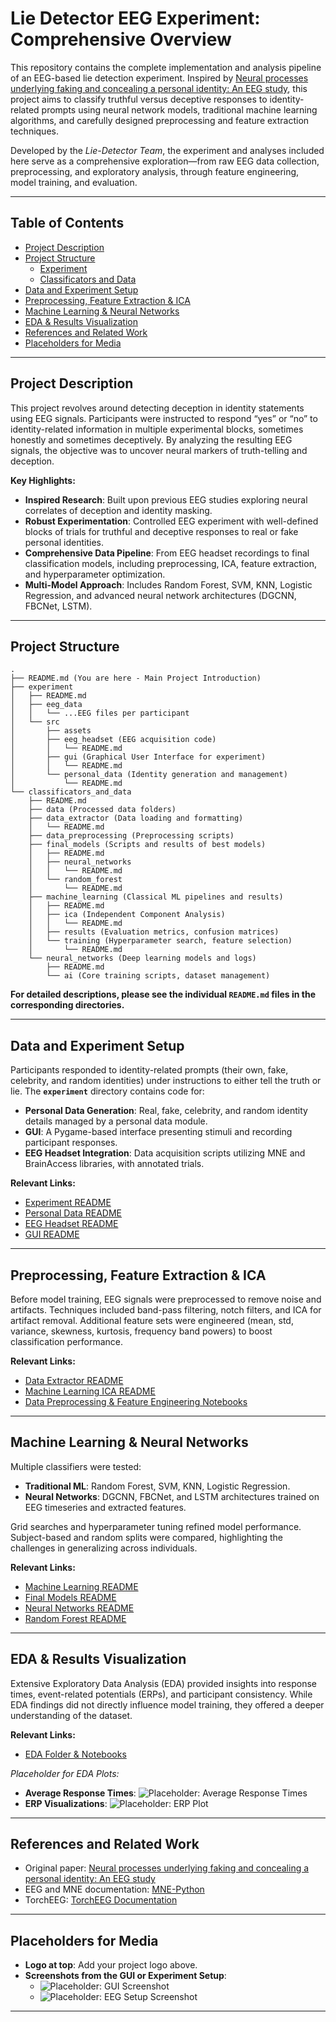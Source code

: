 
# Lie Detector EEG Experiment: Comprehensive Overview

This repository contains the complete implementation and analysis pipeline of an EEG-based lie detection experiment. Inspired by [Neural processes underlying faking and concealing a personal identity: An EEG study](https://www.researchgate.net/publication/368455020_Neural_processes_underlying_faking_and_concealing_a_personal_identity_An_electroencephalogram_study), this project aims to classify truthful versus deceptive responses to identity-related prompts using neural network models, traditional machine learning algorithms, and carefully designed preprocessing and feature extraction techniques.

Developed by the _Lie-Detector Team_, the experiment and analyses included here serve as a comprehensive exploration—from raw EEG data collection, preprocessing, and exploratory analysis, through feature engineering, model training, and evaluation.

---

## Table of Contents

- [Project Description](#project-description)
- [Project Structure](#project-structure)
  - [Experiment](#experiment)
  - [Classificators and Data](#classificators-and-data)
- [Data and Experiment Setup](#data-and-experiment-setup)
- [Preprocessing, Feature Extraction & ICA](#preprocessing-feature-extraction--ica)
- [Machine Learning & Neural Networks](#machine-learning--neural-networks)
- [EDA & Results Visualization](#eda--results-visualization)
- [References and Related Work](#references-and-related-work)
- [Placeholders for Media](#placeholders-for-media)

---

## Project Description

This project revolves around detecting deception in identity statements using EEG signals. Participants were instructed to respond “yes” or “no” to identity-related information in multiple experimental blocks, sometimes honestly and sometimes deceptively. By analyzing the resulting EEG signals, the objective was to uncover neural markers of truth-telling and deception.

**Key Highlights:**

- **Inspired Research**: Built upon previous EEG studies exploring neural correlates of deception and identity masking.
- **Robust Experimentation**: Controlled EEG experiment with well-defined blocks of trials for truthful and deceptive responses to real or fake personal identities.
- **Comprehensive Data Pipeline**: From EEG headset recordings to final classification models, including preprocessing, ICA, feature extraction, and hyperparameter optimization.
- **Multi-Model Approach**: Includes Random Forest, SVM, KNN, Logistic Regression, and advanced neural network architectures (DGCNN, FBCNet, LSTM).

---

## Project Structure

```text
.
├── README.md (You are here - Main Project Introduction)
├── experiment
│   ├── README.md
│   ├── eeg_data
│   │   └── ...EEG files per participant
│   └── src
│       ├── assets
│       ├── eeg_headset (EEG acquisition code)
│       │   └── README.md
│       ├── gui (Graphical User Interface for experiment)
│       │   └── README.md
│       └── personal_data (Identity generation and management)
│           └── README.md
└── classificators_and_data
    ├── README.md
    ├── data (Processed data folders)
    ├── data_extractor (Data loading and formatting)
    │   └── README.md
    ├── data_preprocessing (Preprocessing scripts)
    ├── final_models (Scripts and results of best models)
    │   ├── README.md
    │   ├── neural_networks
    │   │   └── README.md
    │   └── random_forest
    │       └── README.md
    ├── machine_learning (Classical ML pipelines and results)
    │   ├── README.md
    │   ├── ica (Independent Component Analysis)
    │   │   └── README.md
    │   ├── results (Evaluation metrics, confusion matrices)
    │   └── training (Hyperparameter search, feature selection)
    │       └── README.md
    └── neural_networks (Deep learning models and logs)
        ├── README.md
        └── ai (Core training scripts, dataset management)
```

**For detailed descriptions, please see the individual `README.md` files in the corresponding directories.**

---

## Data and Experiment Setup

Participants responded to identity-related prompts (their own, fake, celebrity, and random identities) under instructions to either tell the truth or lie. The **`experiment`** directory contains code for:

- **Personal Data Generation**: Real, fake, celebrity, and random identity details managed by a personal data module.
- **GUI**: A Pygame-based interface presenting stimuli and recording participant responses.
- **EEG Headset Integration**: Data acquisition scripts utilizing MNE and BrainAccess libraries, with annotated trials.

**Relevant Links:**

- [Experiment README](./experiment/README.md)
- [Personal Data README](./experiment/src/personal_data/README.md)
- [EEG Headset README](./experiment/src/eeg_headset/README.md)
- [GUI README](./experiment/src/gui/README.md)

---

## Preprocessing, Feature Extraction & ICA

Before model training, EEG signals were preprocessed to remove noise and artifacts. Techniques included band-pass filtering, notch filters, and ICA for artifact removal. Additional feature sets were engineered (mean, std, variance, skewness, kurtosis, frequency band powers) to boost classification performance.

**Relevant Links:**

- [Data Extractor README](./classificators_and_data/data_extractor/README.md)
- [Machine Learning ICA README](./classificators_and_data/machine_learning/ica/README.md)
- [Data Preprocessing & Feature Engineering Notebooks](./classificators_and_data/training)

---

## Machine Learning & Neural Networks

Multiple classifiers were tested:

- **Traditional ML**: Random Forest, SVM, KNN, Logistic Regression.
- **Neural Networks**: DGCNN, FBCNet, and LSTM architectures trained on EEG timeseries and extracted features.

Grid searches and hyperparameter tuning refined model performance. Subject-based and random splits were compared, highlighting the challenges in generalizing across individuals.

**Relevant Links:**

- [Machine Learning README](./classificators_and_data/machine_learning/README.md)
- [Final Models README](./classificators_and_data/final_models/README.md)
- [Neural Networks README](./classificators_and_data/final_models/neural_networks/README.md)
- [Random Forest README](./classificators_and_data/final_models/random_forest/README.md)

---

## EDA & Results Visualization

Extensive Exploratory Data Analysis (EDA) provided insights into response times, event-related potentials (ERPs), and participant consistency. While EDA findings did not directly influence model training, they offered a deeper understanding of the dataset.

**Relevant Links:**

- [EDA Folder & Notebooks](./classificators_and_data/EDA/README.md)

_Placeholder for EDA Plots:_

- **Average Response Times**: ![Placeholder: Average Response Times](./classificators_and_data/EDA/plots_images/placeholder_average_response_times.png)
- **ERP Visualizations**: ![Placeholder: ERP Plot](./classificators_and_data/EDA/plots_images/placeholder_erp_plot.png)

---

## References and Related Work

- Original paper: [Neural processes underlying faking and concealing a personal identity: An EEG study](https://www.researchgate.net/publication/368455020_Neural_processes_underlying_faking_and_concealing_a_personal_identity_An_electroencephalogram_study)
- EEG and MNE documentation: [MNE-Python](https://mne.tools/)
- TorchEEG: [TorchEEG Documentation](https://torcheeg.readthedocs.io/)

---

## Placeholders for Media

- **Logo at top**: Add your project logo above.
- **Screenshots from the GUI or Experiment Setup**:
  - ![Placeholder: GUI Screenshot](./experiment/src/gui/assets/placeholder_gui_screenshot.png)
  - ![Placeholder: EEG Setup Screenshot](./experiment/src/assets/placeholder_eeg_setup.png)

---
